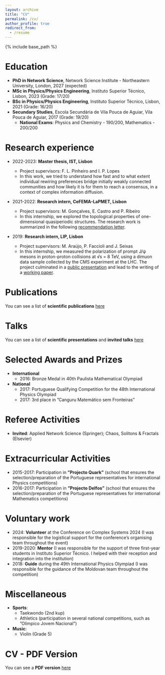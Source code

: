 ```yaml
---
layout: archive
title: "CV"
permalink: /cv/
author_profile: true
redirect_from:
  - /resume
---
```


{% include base_path %}

Education
======
* <b>PhD in Network Science</b>, Network Science Institute - Northeastern University, London, 2027 (expected)
* <b>MSc in Physics/Physics Engineering</b>, Instituto Superior Técnico, Lisbon, 2023 (Grade: 17/20)
* <b>BSc in Physics/Physics Engineering</b>, Instituto Superior Técnico, Lisbon, 2021 (Grade: 16/20)
* <b>Secundary Studies</b>, Escola Secundária de Vila Pouca de Aguiar, Vila Pouca de Aguiar, 2017 (Grade: 19/20)
  * <b>National Exams</b>: Physics and Chemistry - 190/200, Mathematics - 200/200

Research experience
======
* 2022-2023: <b>Master thesis, IST, Lisbon</b>
  * Project supervisors: F. L. Pinheiro and I. P. Lopes
  * In this work, we tried to understand how fast and to what extent individual rewiring preferences bridge initially weakly connected communities and how likely it is for them to reach a consensus, in a context of complex information diffusion.

* 2021-2022: <b>Research intern, CeFEMA-LaPMET, Lisbon</b>
  * Project supervisors: M. Gonçalves, E. Castro and P. Ribeiro
  * In this internship, we explored the topological properties of one-dimensional quasiperiodic structures. The research work is summarized in the following [recommendation letter](http://ulisboa-my.sharepoint.com/my?id=%2Fpersonal%2Fist190392%5Ftecnico%5Fulisboa%5Fpt%2FDocuments%2FPessoal%2FCV%20%2D%20MATERIALS%2FTopological%20Properties%20of%20Critical%20One%2DDimensional%20Quasiperiodic%20Structures%2FHenrique%5Fdeclaration%5Fsigned%5Fsigned%2Epdf&parent=%2Fpersonal%2Fist190392%5Ftecnico%5Fulisboa%5Fpt%2FDocuments%2FPessoal%2FCV%20%2D%20MATERIALS%2FTopological%20Properties%20of%20Critical%20One%2DDimensional%20Quasiperiodic%20Structures&ga=1.com).

* 2019: <b>Research intern, LIP, Lisbon</b>
  * Project supervisors: M. Araújo, P. Faccioli and J. Seixas
  * In this internship, we measured the polarization of prompt J/ψ mesons in proton-proton collisions at √s = 8 TeV, using a dimuon data sample collected by the CMS experiment at the LHC. The project culminated in a [public presentation](https://indico.lip.pt/event/601/contributions/1957/attachments/1715/2200/onia.pdf) and lead to the writing of a [working paper](https://espace.cern.ch/lip/pub/docs/LIP-STUDENTS-19-05.pdf).
  
Publications
======
You can see a list of <b>scientific publications</b> [here](https://henrique-borges.github.io/publications/)
  
Talks
======
You can see a list of <b>scientific presentations</b> and <b>invited talks</b> [here](https://henrique-borges.github.io/talks/)

Selected Awards and Prizes
======
* <b>International</b>
  * 2016: Bronze Medal in 40th Paulista Mathematical Olympiad
* <b>National</b>
  * 2017: Portuguese Qualifying Competition for the 48th International Physics Olympiad
  * 2017: 3rd place in ”Canguru Matemático sem Fronteiras”

Referee Activities
======
* <b>Invited</b>: Applied Network Science (Springer); Chaos, Solitons & Fractals (Elsevier)

Extracurricular Activities
======
* 2015-2017: Participation in <b>”Projecto Quark”</b> (school that ensures the selection/preparation of the Portuguese representatives for international Physics competitions)
* 2016-2017: Participation in <b>”Projecto Delfos”</b> (school that ensures the selection/preparation of the Portuguese representatives for international Mathematics competitions)

Voluntary work
======
* 2024: <b>Volunteer</b> at the Conference on Complex Systems 2024 (I was responsible for the logistical support for the conference’s organising team throughout the event)
* 2019-2020: <b>Mentor</b> (I was responsible for the support of three first-year students in Instituto Superior Técnico. I helped with their reception and integration into the institution)
* 2018: <b>Guide</b> during the 49th International Physics Olympiad (I was responsible for the guidance of the Moldovan team throughout the competition)

Miscellaneous
======
* <b>Sports</b>:
  * Taekwondo (2nd kup)
  * Athletics (participation in several national competitions, such as ”Olímpico Jovem Nacional”)
* <b>Music</b>:
  * Violin (Grade 5)

CV - PDF Version
======
You can see a <b>PDF version</b> [here](http://Henrique-Borges.github.io/files/CV_Academic_Version-2.pdf)
